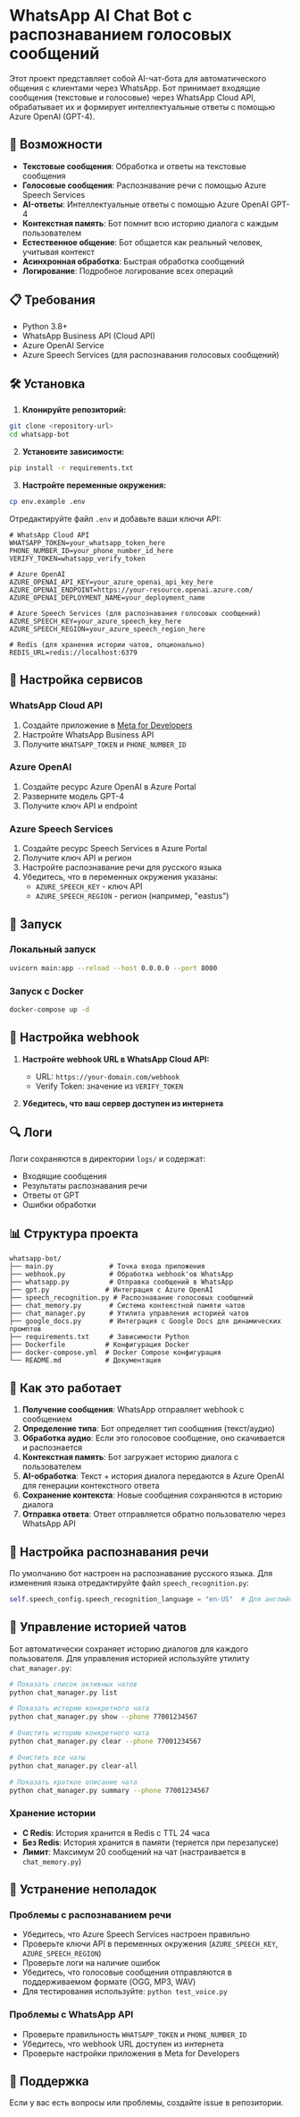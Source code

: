 # WhatsApp AI Chat Bot с распознаванием голосовых сообщений

Этот проект представляет собой AI-чат-бота для автоматического общения с клиентами через WhatsApp. Бот принимает входящие сообщения (текстовые и голосовые) через WhatsApp Cloud API, обрабатывает их и формирует интеллектуальные ответы с помощью Azure OpenAI (GPT-4).

## 🚀 Возможности

- **Текстовые сообщения**: Обработка и ответы на текстовые сообщения
- **Голосовые сообщения**: Распознавание речи с помощью Azure Speech Services
- **AI-ответы**: Интеллектуальные ответы с помощью Azure OpenAI GPT-4
- **Контекстная память**: Бот помнит всю историю диалога с каждым пользователем
- **Естественное общение**: Бот общается как реальный человек, учитывая контекст
- **Асинхронная обработка**: Быстрая обработка сообщений
- **Логирование**: Подробное логирование всех операций

## 📋 Требования

- Python 3.8+
- WhatsApp Business API (Cloud API)
- Azure OpenAI Service
- Azure Speech Services (для распознавания голосовых сообщений)

## 🛠️ Установка

1. **Клонируйте репозиторий:**
```bash
git clone <repository-url>
cd whatsapp-bot
```

2. **Установите зависимости:**
```bash
pip install -r requirements.txt
```

3. **Настройте переменные окружения:**
```bash
cp env.example .env
```

Отредактируйте файл `.env` и добавьте ваши ключи API:

```env
# WhatsApp Cloud API
WHATSAPP_TOKEN=your_whatsapp_token_here
PHONE_NUMBER_ID=your_phone_number_id_here
VERIFY_TOKEN=whatsapp_verify_token

# Azure OpenAI
AZURE_OPENAI_API_KEY=your_azure_openai_api_key_here
AZURE_OPENAI_ENDPOINT=https://your-resource.openai.azure.com/
AZURE_OPENAI_DEPLOYMENT_NAME=your_deployment_name

# Azure Speech Services (для распознавания голосовых сообщений)
AZURE_SPEECH_KEY=your_azure_speech_key_here
AZURE_SPEECH_REGION=your_azure_speech_region_here

# Redis (для хранения истории чатов, опционально)
REDIS_URL=redis://localhost:6379
```

## 🔧 Настройка сервисов

### WhatsApp Cloud API
1. Создайте приложение в [Meta for Developers](https://developers.facebook.com/)
2. Настройте WhatsApp Business API
3. Получите `WHATSAPP_TOKEN` и `PHONE_NUMBER_ID`

### Azure OpenAI
1. Создайте ресурс Azure OpenAI в Azure Portal
2. Разверните модель GPT-4
3. Получите ключ API и endpoint

### Azure Speech Services
1. Создайте ресурс Speech Services в Azure Portal
2. Получите ключ API и регион
3. Настройте распознавание речи для русского языка
4. Убедитесь, что в переменных окружения указаны:
   - `AZURE_SPEECH_KEY` - ключ API
   - `AZURE_SPEECH_REGION` - регион (например, "eastus")

## 🚀 Запуск

### Локальный запуск
```bash
uvicorn main:app --reload --host 0.0.0.0 --port 8000
```

### Запуск с Docker
```bash
docker-compose up -d
```

## 📱 Настройка webhook

1. **Настройте webhook URL в WhatsApp Cloud API:**
   - URL: `https://your-domain.com/webhook`
   - Verify Token: значение из `VERIFY_TOKEN`

2. **Убедитесь, что ваш сервер доступен из интернета**

## 🔍 Логи

Логи сохраняются в директории `logs/` и содержат:
- Входящие сообщения
- Результаты распознавания речи
- Ответы от GPT
- Ошибки обработки

## 📊 Структура проекта

```
whatsapp-bot/
├── main.py              # Точка входа приложения
├── webhook.py           # Обработка webhook'ов WhatsApp
├── whatsapp.py          # Отправка сообщений в WhatsApp
├── gpt.py              # Интеграция с Azure OpenAI
├── speech_recognition.py # Распознавание голосовых сообщений
├── chat_memory.py       # Система контекстной памяти чатов
├── chat_manager.py      # Утилита управления историей чатов
├── google_docs.py       # Интеграция с Google Docs для динамических промптов
├── requirements.txt     # Зависимости Python
├── Dockerfile          # Конфигурация Docker
├── docker-compose.yml  # Docker Compose конфигурация
└── README.md           # Документация
```

## 🎯 Как это работает

1. **Получение сообщения**: WhatsApp отправляет webhook с сообщением
2. **Определение типа**: Бот определяет тип сообщения (текст/аудио)
3. **Обработка аудио**: Если это голосовое сообщение, оно скачивается и распознается
4. **Контекстная память**: Бот загружает историю диалога с пользователем
5. **AI-обработка**: Текст + история диалога передаются в Azure OpenAI для генерации контекстного ответа
6. **Сохранение контекста**: Новые сообщения сохраняются в историю диалога
7. **Отправка ответа**: Ответ отправляется обратно пользователю через WhatsApp API

## 🔧 Настройка распознавания речи

По умолчанию бот настроен на распознавание русского языка. Для изменения языка отредактируйте файл `speech_recognition.py`:

```python
self.speech_config.speech_recognition_language = "en-US"  # Для английского
```

## 💬 Управление историей чатов

Бот автоматически сохраняет историю диалогов для каждого пользователя. Для управления историей используйте утилиту `chat_manager.py`:

```bash
# Показать список активных чатов
python chat_manager.py list

# Показать историю конкретного чата
python chat_manager.py show --phone 77001234567

# Очистить историю конкретного чата
python chat_manager.py clear --phone 77001234567

# Очистить все чаты
python chat_manager.py clear-all

# Показать краткое описание чата
python chat_manager.py summary --phone 77001234567
```

### Хранение истории

- **С Redis**: История хранится в Redis с TTL 24 часа
- **Без Redis**: История хранится в памяти (теряется при перезапуске)
- **Лимит**: Максимум 20 сообщений на чат (настраивается в `chat_memory.py`)

## 🐛 Устранение неполадок

### Проблемы с распознаванием речи
- Убедитесь, что Azure Speech Services настроен правильно
- Проверьте ключи API в переменных окружения (`AZURE_SPEECH_KEY`, `AZURE_SPEECH_REGION`)
- Проверьте логи на наличие ошибок
- Убедитесь, что голосовые сообщения отправляются в поддерживаемом формате (OGG, MP3, WAV)
- Для тестирования используйте: `python test_voice.py`

### Проблемы с WhatsApp API
- Проверьте правильность `WHATSAPP_TOKEN` и `PHONE_NUMBER_ID`
- Убедитесь, что webhook URL доступен из интернета
- Проверьте настройки приложения в Meta for Developers

## 🤝 Поддержка

Если у вас есть вопросы или проблемы, создайте issue в репозитории. 
